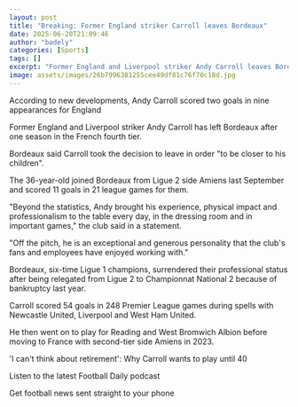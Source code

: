 ```yaml
---
layout: post
title: "Breaking: Former England striker Carroll leaves Bordeaux"
date: 2025-06-20T21:09:46
author: "badely"
categories: [Sports]
tags: []
excerpt: "Former England and Liverpool striker Andy Carroll leaves Bordeaux after one season in the French fourth tier."
image: assets/images/26b7996381255cee49df81c76f70c18d.jpg
---
```


According to new developments, Andy Carroll scored two goals in nine appearances for England

Former England and Liverpool striker Andy Carroll has left Bordeaux after one season in the French fourth tier.

Bordeaux said Carroll took the decision to leave in order "to be closer to his children".

The 36-year-old joined Bordeaux from Ligue 2 side Amiens last September and scored 11 goals in 21 league games for them.

"Beyond the statistics, Andy brought his experience, physical impact and professionalism to the table every day, in the dressing room and in important games," the club said in a statement.

"Off the pitch, he is an exceptional and generous personality that the club's fans and employees have enjoyed working with."

Bordeaux, six-time Ligue 1 champions, surrendered their professional status after being relegated from Ligue 2 to Championnat National 2 because of bankruptcy last year.

Carroll scored 54 goals in 248 Premier League games during spells with Newcastle United, Liverpool and West Ham United.

He then went on to play for Reading and West Bromwich Albion before moving to France with second-tier side Amiens in 2023.

'I can't think about retirement': Why Carroll wants to play until 40

Listen to the latest Football Daily podcast

Get football news sent straight to your phone


